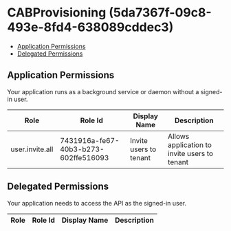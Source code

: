 # CABProvisioning (5da7367f-09c8-493e-8fd4-638089cddec3)
- [Application Permissions](#application-permissions)
- [Delegated Permissions](#delegated-permissions)

## Application Permissions
Your application runs as a background service or daemon without a signed-in user.

| Role | Role Id | Display Name | Description |
|---|---|---|---|
| user.invite.all | 7431916a-fe67-40b3-b273-602ffe516093 | Invite users to tenant | Allows application to invite users to tenant |

## Delegated Permissions
Your application needs to access the API as the signed-in user. 

| Role | Role Id | Display Name | Description |
|---|---|---|---|

